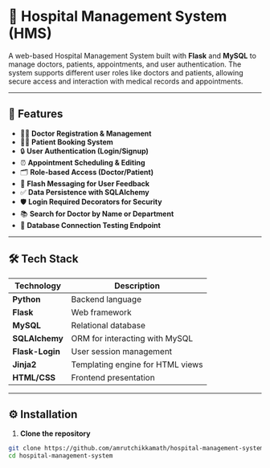 # 🏥 Hospital Management System (HMS)

A web-based Hospital Management System built with **Flask** and **MySQL** to manage doctors, patients, appointments, and user authentication. The system supports different user roles like doctors and patients, allowing secure access and interaction with medical records and appointments.

---

## 🔧 Features

- 👨‍⚕️ **Doctor Registration & Management**
- 🧑‍🦽 **Patient Booking System**
- 🔒 **User Authentication (Login/Signup)**
- ⏰ **Appointment Scheduling & Editing**
- 🗂 **Role-based Access (Doctor/Patient)**
- 📩 **Flash Messaging for User Feedback**
- ✅ **Data Persistence with SQLAlchemy**
- 🛡 **Login Required Decorators for Security**
- 📚 **Search for Doctor by Name or Department**
- 🧪 **Database Connection Testing Endpoint**

---

## 🛠 Tech Stack

| Technology     | Description                       |
|----------------|-----------------------------------|
| **Python**     | Backend language                  |
| **Flask**      | Web framework                     |
| **MySQL**      | Relational database               |
| **SQLAlchemy** | ORM for interacting with MySQL    |
| **Flask-Login**| User session management           |
| **Jinja2**     | Templating engine for HTML views  |
| **HTML/CSS**   | Frontend presentation             |

---

## ⚙️ Installation

1. **Clone the repository**
```bash
git clone https://github.com/amrutchikkamath/hospital-management-system.git
cd hospital-management-system
